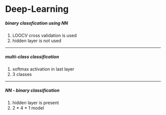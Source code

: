 # Deep-Learning

#####  binary classfication using NN
1) LOOCV cross validation is used
2) hidden layer is not used
-----------------------------------
##### multi-class classification 
1) softmax activation in last layer
2) 3 classes
--------------------------------------
##### NN - binary classification
1) hidden layer is present 
2) 2 * 4 * 1 model
